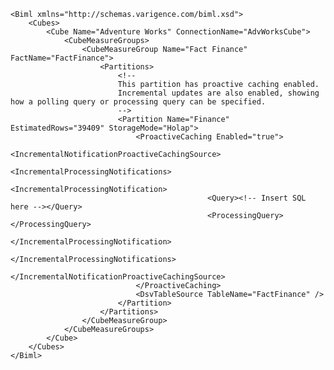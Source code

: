 	<Biml xmlns="http://schemas.varigence.com/biml.xsd">	    <Cubes>	        <Cube Name="Adventure Works" ConnectionName="AdvWorksCube">	            <CubeMeasureGroups>	                <CubeMeasureGroup Name="Fact Finance" FactName="FactFinance">	                    <Partitions>	                        <!-- 	                        This partition has proactive caching enabled. 	                        Incremental updates are also enabled, showing how a polling query or processing query can be specified. 	                        -->	                        <Partition Name="Finance" EstimatedRows="39409" StorageMode="Holap">	                            <ProactiveCaching Enabled="true">	                                <IncrementalNotificationProactiveCachingSource>	                                    <IncrementalProcessingNotifications>	                                        <IncrementalProcessingNotification>	                                            <Query><!-- Insert SQL here --></Query>	                                            <ProcessingQuery></ProcessingQuery>	                                        </IncrementalProcessingNotification>	                                    </IncrementalProcessingNotifications>	                                </IncrementalNotificationProactiveCachingSource>	                            </ProactiveCaching>	                            <DsvTableSource TableName="FactFinance" />	                        </Partition>	                    </Partitions>	                </CubeMeasureGroup>	            </CubeMeasureGroups>	        </Cube>	    </Cubes>	</Biml>
